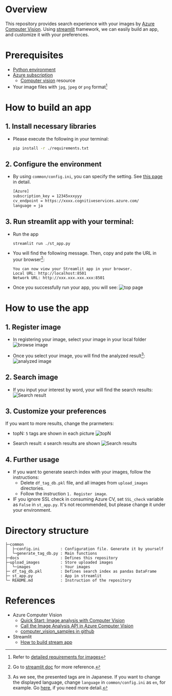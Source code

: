 # Overview
This repository provides search experience with your images by [Azure Computer Vision](https://azure.microsoft.com/en-us/services/cognitive-services/computer-vision/). Using [streamlit](https://streamlit.io/) framework, we can easily build an app, and customize it with your preferences.

# Prerequisites

- [Python environment](https://www.python.org/)
- [Azure subscription](https://docs.microsoft.com/en-us/azure/cloud-adoption-framework/ready/considerations/fundamental-concepts#azure-terminology)
    - [Computer vision](https://docs.microsoft.com/en-us/azure/cognitive-services/cognitive-services-apis-create-account?tabs=vision%2Cwindows#create-a-new-azure-cognitive-services-resource) resource
- Your image files with `jpg`, `jpeg` or `png` format[^1]

# How to build an app

## 1. Install necessary libraries

- Please execute the following in your terminal:
    ```sh
    pip install -r ./requirements.txt
    ```

## 2. Configure the environment

- By using `common/config.ini`, you can specify the setting. See [this page](/common/README.md) in detail.
    ```sh
    [Azure]
    subscription_key = 12345xxxyyy
    cv_endpoint = https://xxxx.cognitiveservices.azure.com/
    language = ja
    ```

## 3. Run streamlit app with your terminal:

- Run the app
    ```sh
    streamlit run ./st_app.py
    ```

- You will find the following message. Then, copy and pate the URL in your browser[^2]:

    ```
    You can now view your Streamlit app in your browser.
    Local URL: http://localhost:8501
    Network URL: http://xxx.xxx.xxx.xxx:8501
    ```

- Once you successfully run your app, you will see:
    ![top page](/docs/images/top_page.png)

# How to use the app

## 1. Register image

- In registering your image, select your image in your local folder
    ![browse image](/docs/images/browse_image.png)

- Once you select your image, you will find the analyzed result[^3]:
    ![analyzed image](/docs/images/analized_results.png)

## 2. Search image

- If you input your interest by word, your will find the search results:
    ![Search result](/docs/images/search_results.png)

## 3. Customize your preferences
If you want to more results, change the prarmeters:

- topN: `5` tags are shown in each picture
    ![topN](/docs/images/topN.png)

- Search result: `4` search results are shown
    ![Search results](/docs/images/search_results_number.png)

## 4. Further usage

- If you want to generate search index with your images, follow the instructions:
    - Delete `df_tag_db.pkl` file, and all images from `upload_images` directories.
    - Follow the instruction `1. Register image`.
- IF you ignore SSL check in consuming Azure CV, set `SSL_check` variable as `False` in `st_app.py`. It's not recommended, but please change it under your environment.


# Directory structure

```
├─common
│  ├─config.ini         : Configuration file. Generate it by yourself
│  └─generate_tag_db.py : Main functions
├─docs                  : Defines this repository
├─upload_images         : Store uploaded images
│  └─images             : Your images
├─ df_tag_db.pkl        : Defines search index as pandas DataFrame
├─ st_app.py            : App in streamlit
└─ README.md            : Instruction of the repository
```

# References
- Azure Computer Vision
    - [Quick Start: Image analysis with Computer Vision](https://docs.microsoft.com/ja-jp/azure/cognitive-services/computer-vision/quickstarts-sdk/image-analysis-client-library?tabs=visual-studio&pivots=programming-language-python)
    - [Call the Image Analysis API in Azure Computer Vision](https://docs.microsoft.com/en-us/azure/cognitive-services/computer-vision/how-to/call-analyze-image?tabs=python)
    - [computer_vision_samples in github](https://github.com/Azure-Samples/cognitive-services-python-sdk-samples/blob/master/samples/vision/computer_vision_samples.py)
- Streamlit
    - [How to build stream app](https://docs.streamlit.io/library/api-reference)


[^1]: Refer to [detailed requirements for images](https://docs.microsoft.com/ja-jp/azure/cognitive-services/computer-vision/quickstarts-sdk/image-analysis-client-library?tabs=visual-studio&pivots=programming-language-python)

[^2]: Go to [streamlit doc](https://docs.streamlit.io/library/get-started) for more reference. 

[^3]: As we see, the presented tags are in Japanese. If you want to change the displayed language, change `language` in `common/config.ini` as `en`, for example. Go [here](/common/REAME.md), if you need more detail.
